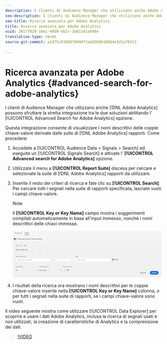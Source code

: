 ```yaml
---
description: I clienti di Audience Manager che utilizzano anche Adobe Analytics possono sfruttare la stretta integrazione tra le due soluzioni abilitando l'opzione Ricerca avanzata per Adobe Analytics.
seo-description: I clienti di Audience Manager che utilizzano anche Adobe Analytics possono sfruttare la stretta integrazione tra le due soluzioni abilitando l'opzione Ricerca avanzata per Adobe Analytics.
seo-title: Ricerca avanzata per Adobe Analytics
title: Ricerca avanzata per Adobe Analytics
uuid: 20177820-10e1-49d9-bb2c-3a62141a498e
translation-type: tm+mt
source-git-commit: a1d75c83d5876090f3a4d284b18984e2d1a70313

---
```



# Ricerca avanzata per Adobe Analytics {#advanced-search-for-adobe-analytics}

I clienti di Audience Manager che utilizzano anche [!DNL Adobe Analytics] possono sfruttare la stretta integrazione tra le due soluzioni abilitando l' [!UICONTROL Advanced Search for Adobe Analytics] opzione.

Questa integrazione consente di visualizzare i nomi descrittivi delle coppie chiave-valore derivate dalle suite di [!DNL Adobe Analytics] rapporti. Come procedere:

1. Accedete a [!UICONTROL Audience Data > Signals > Search] ed eseguite un [!UICONTROL Signals Search] e attivate l' **[!UICONTROL Advanced search for Adobe Analytics]** opzione.
1. Utilizzate il menu a **[!UICONTROL Report Suite]** discesa per cercare e selezionate la suite di [!DNL Adobe Analytics] rapporti da utilizzare.
1. Inserite il resto dei criteri di ricerca e fate clic su **[!UICONTROL Search]**. Per cercare tutti i segnali nella suite di rapporti specificata, lasciate vuoti i campi chiave-valore.
   >[!NOTE]
   >
   >Il **[!UICONTROL Key or Key Name]** campo mostra i suggerimenti compilati automaticamente in base all'input immesso, nonché i nomi descrittivi delle chiavi immesse.

   ![](assets/signals-search-analytics.png)
1. I risultati della ricerca ora mostrano i nomi descrittivi per le coppie chiave-valore inserite nella **[!UICONTROL Key or Key Name]** colonna, o per tutti i segnali nella suite di rapporti, se i campi chiave-valore sono vuoti.

Il video seguente mostra come utilizzare [!UICONTROL Data Explorer] per scoprire e usare i dati Adobe Analytics, inclusa la ricerca di segnali usati e non utilizzati, la creazione di caratteristiche di Analytics e la comprensione dei dati.

>[!VIDEO](https://video.tv.adobe.com/v/25150?captions=ita)
